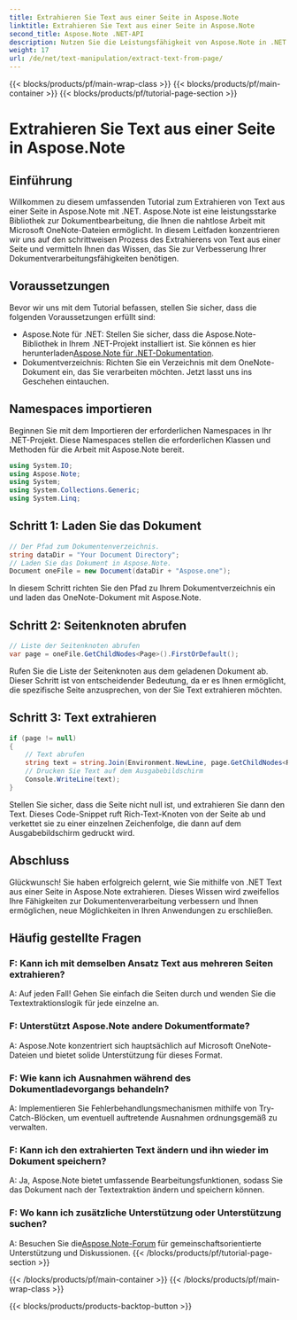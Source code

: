 ```yaml
---
title: Extrahieren Sie Text aus einer Seite in Aspose.Note
linktitle: Extrahieren Sie Text aus einer Seite in Aspose.Note
second_title: Aspose.Note .NET-API
description: Nutzen Sie die Leistungsfähigkeit von Aspose.Note in .NET! Erfahren Sie Schritt für Schritt, wie Sie Text aus OneNote-Seiten extrahieren. Verbessern Sie noch heute Ihre Fähigkeiten in der Dokumentenverarbeitung.
weight: 17
url: /de/net/text-manipulation/extract-text-from-page/
---
```


{{< blocks/products/pf/main-wrap-class >}}
{{< blocks/products/pf/main-container >}}
{{< blocks/products/pf/tutorial-page-section >}}

# Extrahieren Sie Text aus einer Seite in Aspose.Note

## Einführung
Willkommen zu diesem umfassenden Tutorial zum Extrahieren von Text aus einer Seite in Aspose.Note mit .NET. Aspose.Note ist eine leistungsstarke Bibliothek zur Dokumentbearbeitung, die Ihnen die nahtlose Arbeit mit Microsoft OneNote-Dateien ermöglicht. In diesem Leitfaden konzentrieren wir uns auf den schrittweisen Prozess des Extrahierens von Text aus einer Seite und vermitteln Ihnen das Wissen, das Sie zur Verbesserung Ihrer Dokumentverarbeitungsfähigkeiten benötigen.
## Voraussetzungen
Bevor wir uns mit dem Tutorial befassen, stellen Sie sicher, dass die folgenden Voraussetzungen erfüllt sind:
-  Aspose.Note für .NET: Stellen Sie sicher, dass die Aspose.Note-Bibliothek in Ihrem .NET-Projekt installiert ist. Sie können es hier herunterladen[Aspose.Note für .NET-Dokumentation](https://reference.aspose.com/note/net/).
- Dokumentverzeichnis: Richten Sie ein Verzeichnis mit dem OneNote-Dokument ein, das Sie verarbeiten möchten.
Jetzt lasst uns ins Geschehen eintauchen.
## Namespaces importieren
Beginnen Sie mit dem Importieren der erforderlichen Namespaces in Ihr .NET-Projekt. Diese Namespaces stellen die erforderlichen Klassen und Methoden für die Arbeit mit Aspose.Note bereit.
```csharp
using System.IO;
using Aspose.Note;
using System;
using System.Collections.Generic;
using System.Linq;
```
## Schritt 1: Laden Sie das Dokument
```csharp
// Der Pfad zum Dokumentenverzeichnis.
string dataDir = "Your Document Directory";
// Laden Sie das Dokument in Aspose.Note.
Document oneFile = new Document(dataDir + "Aspose.one");
```
In diesem Schritt richten Sie den Pfad zu Ihrem Dokumentverzeichnis ein und laden das OneNote-Dokument mit Aspose.Note.
## Schritt 2: Seitenknoten abrufen
```csharp
// Liste der Seitenknoten abrufen
var page = oneFile.GetChildNodes<Page>().FirstOrDefault();
```
Rufen Sie die Liste der Seitenknoten aus dem geladenen Dokument ab. Dieser Schritt ist von entscheidender Bedeutung, da er es Ihnen ermöglicht, die spezifische Seite anzusprechen, von der Sie Text extrahieren möchten.
## Schritt 3: Text extrahieren
```csharp
if (page != null)
{
    // Text abrufen
    string text = string.Join(Environment.NewLine, page.GetChildNodes<RichText>().Select(e => e.Text)) + Environment.NewLine;
    // Drucken Sie Text auf dem Ausgabebildschirm
    Console.WriteLine(text);
}
```
Stellen Sie sicher, dass die Seite nicht null ist, und extrahieren Sie dann den Text. Dieses Code-Snippet ruft Rich-Text-Knoten von der Seite ab und verkettet sie zu einer einzelnen Zeichenfolge, die dann auf dem Ausgabebildschirm gedruckt wird.
## Abschluss
Glückwunsch! Sie haben erfolgreich gelernt, wie Sie mithilfe von .NET Text aus einer Seite in Aspose.Note extrahieren. Dieses Wissen wird zweifellos Ihre Fähigkeiten zur Dokumentenverarbeitung verbessern und Ihnen ermöglichen, neue Möglichkeiten in Ihren Anwendungen zu erschließen.
## Häufig gestellte Fragen
### F: Kann ich mit demselben Ansatz Text aus mehreren Seiten extrahieren?
A: Auf jeden Fall! Gehen Sie einfach die Seiten durch und wenden Sie die Textextraktionslogik für jede einzelne an.
### F: Unterstützt Aspose.Note andere Dokumentformate?
A: Aspose.Note konzentriert sich hauptsächlich auf Microsoft OneNote-Dateien und bietet solide Unterstützung für dieses Format.
### F: Wie kann ich Ausnahmen während des Dokumentladevorgangs behandeln?
A: Implementieren Sie Fehlerbehandlungsmechanismen mithilfe von Try-Catch-Blöcken, um eventuell auftretende Ausnahmen ordnungsgemäß zu verwalten.
### F: Kann ich den extrahierten Text ändern und ihn wieder im Dokument speichern?
A: Ja, Aspose.Note bietet umfassende Bearbeitungsfunktionen, sodass Sie das Dokument nach der Textextraktion ändern und speichern können.
### F: Wo kann ich zusätzliche Unterstützung oder Unterstützung suchen?
 A: Besuchen Sie die[Aspose.Note-Forum](https://forum.aspose.com/c/note/28) für gemeinschaftsorientierte Unterstützung und Diskussionen.
{{< /blocks/products/pf/tutorial-page-section >}}

{{< /blocks/products/pf/main-container >}}
{{< /blocks/products/pf/main-wrap-class >}}

{{< blocks/products/products-backtop-button >}}
